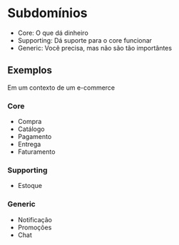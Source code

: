 # Subdomínios

- Core: O que dá dinheiro
- Supporting: Dá suporte para o core funcionar
- Generic: Você precisa, mas não são tão importântes

## Exemplos

Em um contexto de um e-commerce

### Core

- Compra
- Catálogo
- Pagamento
- Entrega
- Faturamento

### Supporting

- Estoque

### Generic

- Notificação
- Promoções
- Chat